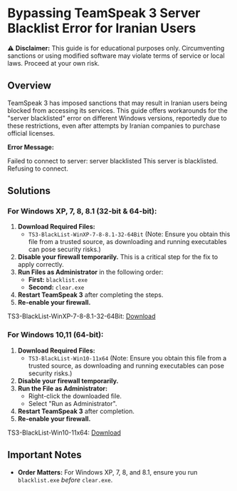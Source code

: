 # Bypassing TeamSpeak 3 Server Blacklist Error for Iranian Users

⚠️ **Disclaimer:** This guide is for educational purposes only. Circumventing sanctions or using modified software may violate terms of service or local laws. Proceed at your own risk.

## Overview

TeamSpeak 3 has imposed sanctions that may result in Iranian users being blocked from accessing its services. This guide offers workarounds for the "server blacklisted" error on different Windows versions, reportedly due to these restrictions, even after attempts by Iranian companies to purchase official licenses.

**Error Message:**

Failed to connect to server: server blacklisted
This server is blacklisted. Refusing to connect.

## Solutions

### For Windows XP, 7, 8, 8.1 (32-bit & 64-bit):

1.  **Download Required Files:**
    * `TS3-BlackList-WinXP-7-8-8.1-32-64Bit` (Note: Ensure you obtain this file from a trusted source, as downloading and running executables can pose security risks.)
2.  **Disable your firewall temporarily.** This is a critical step for the fix to apply correctly.
3.  **Run Files as Administrator** in the following order:
    * **First:** `blacklist.exe`
    * **Second:** `clear.exe`
4.  **Restart TeamSpeak 3** after completing the steps.
5.  **Re-enable your firewall.**

   TS3-BlackList-WinXP-7-8-8.1-32-64Bit: [Download](https://github.com/ThyArt-IsMurder/Teamspeak-blacklist-fix/releases/download/v2025/TS3-BlackList-Fix.zip)

### For Windows 10,11 (64-bit):

1.  **Download Required Files:**
    * `TS3-BlackList-Win10-11x64` (Note: Ensure you obtain this file from a trusted source, as downloading and running executables can pose security risks.)
2.  **Disable your firewall temporarily.**
3.  **Run the File as Administrator:**
    * Right-click the downloaded file.
    * Select "Run as Administrator".
4.  **Restart TeamSpeak 3** after completion.
5.  **Re-enable your firewall.**

   TS3-BlackList-Win10-11x64: [Download](https://github.com/ThyArt-IsMurder/Teamspeak-blacklist-fix/releases/download/v2025/TS3-BlackList-Win10-11x64.exe)

## Important Notes

* **Order Matters:** For Windows XP, 7, 8, and 8.1, ensure you run `blacklist.exe` *before* `clear.exe`.
